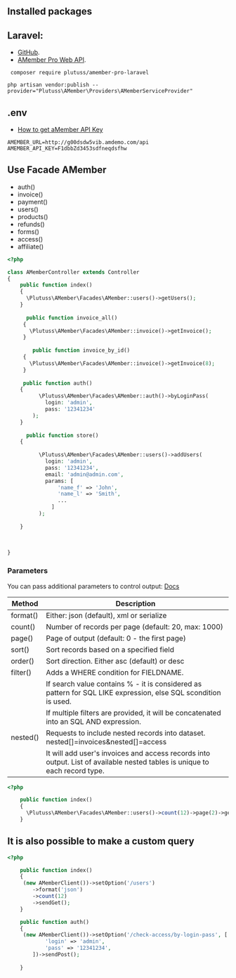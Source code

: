 ## Installed packages

## Laravel:

- [GitHub](https://github.com/plutuss/amember-api-laravel).
- [AMember Pro Web API](https://docs.amember.com/REST/).

```shell
 composer require plutuss/amember-pro-laravel
```

```shell
php artisan vendor:publish --provider="Plutuss\AMember\Providers\AMemberServiceProvider"
```

## .env
- [How to get aMember API Key](https://help.birdsend.co/article/show/104240-how-to-get-amember-api-key)
```dotenv
AMEMBER_URL=http://g00dsdw5vib.amdemo.com/api
AMEMBER_API_KEY=F1dbbZd3453sdfneqdsfhw
```

## Use Facade AMember

- auth()
- invoice()
- payment()
- users()
- products()
- refunds()
- forms()
- access()
- affiliate()

```php
<?php

class AMemberController extends Controller
{
    public function index()
    {
      \Plutuss\AMember\Facades\AMember::users()->getUsers();
    }
    
      public function invoice_all()
     {
       \Plutuss\AMember\Facades\AMember::invoice()->getInvoice();
     }
     
        public function invoice_by_id()
     {
       \Plutuss\AMember\Facades\AMember::invoice()->getInvoice(8);
     }
    
     public function auth()
    {
          \Plutuss\AMember\Facades\AMember::auth()->byLoginPass(     
            login: 'admin',
            pass: '12341234'
        );
    }
    
      public function store()
    {
       
          \Plutuss\AMember\Facades\AMember::users()->addUsers(
            login: 'admin',
            pass: '12341234',
            email: 'admin@admin.com',
            params: [
                'name_f' => 'John',
                'name_l' => 'Smith',
                ...
              ]
          );
         
    }
    
 
    
}

```

### Parameters

You can pass additional parameters to control output: [Docs](https://docs.amember.com/REST/#fetching-list-of-users-via-web-api)

| Method    | Description                                                                                                    | 
 |-----------|----------------------------------------------------------------------------------------------------------------| 
| format()  | Either: json (default), xml or serialize                                                                       | 
| count()   | Number of records per page (default: 20, max: 1000)                                                            |  
| page()    | Page of output (default: 0 - the first page)                                                                   |
| sort()    | Sort records based on a specified field                                                                        |
| order()   | Sort direction. Either asc (default) or desc                                                                   |
| filter()  | Adds a WHERE condition for FIELDNAME.                                                                          
|           | If search value contains % - it is considered as pattern for SQL LIKE expression, else SQL scondition is used. 
|           | If multiple filters are provided, it will be concatenated into an SQL AND expression.                          |
| nested()  |Requests to include nested records into dataset.  nested[]=invoices&nested[]=access
| | It will add user's invoices and access records into output. List of available nested tables is unique to each record type.| 


```php
<?php

    public function index()
    {
      \Plutuss\AMember\Facades\AMember::users()->count(12)->page(2)->getUsers();
    }
```
## It is also possible to make a custom query

```php
<?php

    public function index()
    {
     (new AMemberClient())->setOption('/users')
        ->format('json')
        ->count(12)
        ->sendGet();
    }

    public function auth() 
    {
     (new AMemberClient())->setOption('/check-access/by-login-pass', [
            'login' => 'admin',
            'pass' => '12341234',
        ])->sendPost();
    
    }
```
